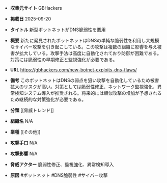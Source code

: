- **収集元サイト**
GBHackers

- **掲載日**
2025-09-20

- **タイトル**
新型ボットネットがDNS脆弱性を悪用

- **概要**
新たに発見されたボットネットはDNSの単純な脆弱性を利用し大規模なサイバー攻撃を引き起こしている。この攻撃は複数の組織に影響を与え被害が拡大している。攻撃手法は高度に自動化されており防御が困難である。対策には脆弱性の早期修正と監視強化が必要である。

- **URL**
https://gbhackers.com/new-botnet-exploits-dns-flaws/

- **備考**
このボットネットはDNSの弱点を狙い攻撃を自動化しているため被害拡大のリスクが高い。対策としては脆弱性修正、ネットワーク監視強化、異常検知システム導入が推奨される。将来的には類似攻撃の増加が予想されるため継続的な対策強化が必要である。

- **分類**
[[脅威トレンド]]

- **組織名**
N/A

- **業種**
[[その他]]

- **攻撃手口**
N/A

- **攻撃影響**
N/A

- **脅威アクター**
脆弱性修正、監視強化、異常検知導入

- **原因**
#ボットネット #DNS脆弱性 #サイバー攻撃
